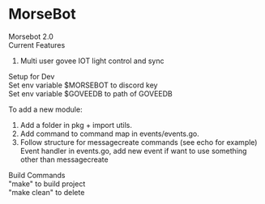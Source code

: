# MorseBot
Morsebot 2.0<br />
Current Features<br />
1. Multi user govee IOT light control and sync<br />

Setup for Dev<br />
Set env variable $MORSEBOT to discord key<br />
Set env variable $GOVEEDB to path of GOVEEDB<br />

To add a new module: <br />
1. Add a folder in pkg + import utils. <br />
2. Add command to command map in events/events.go. <br />
3. Follow structure for messagecreate commands (see echo for example)<br />
Event handler in events.go, add new event if want to use something other than messagecreate<br />

Build Commands <br />
"make" to build project <br />
"make clean" to delete
